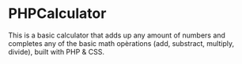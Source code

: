 # PHPCalculator

This is a basic calculator that adds up any amount of numbers and completes any of the basic math opèrations (add, substract, multiply, divide), built with PHP & CSS.
